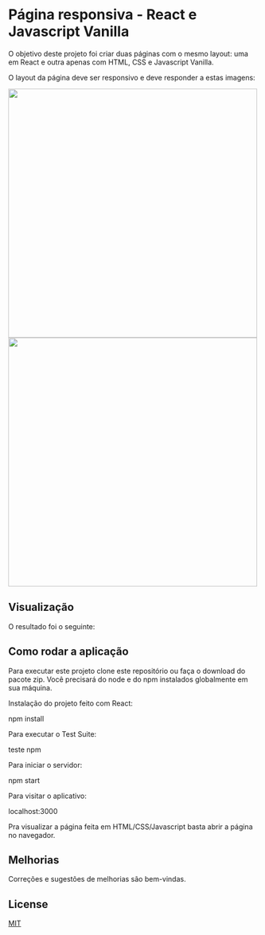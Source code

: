 # Página responsiva - React e Javascript Vanilla        

O objetivo deste projeto foi criar duas páginas com o mesmo layout: uma em React e outra apenas com HTML, CSS e Javascript Vanilla. 

O layout da página deve ser responsivo e deve responder a estas imagens: 

<img src="https://github.com/robertaavila/responsive_page/blob/dev/dot_/imgs/FrontEndDesk.png" width="500px" height="auto"> 

<img src="https://github.com/robertaavila/responsive_page/blob/dev/dot_/imgs/FrontEndMobile.png?raw=true" width="500px" height="auto"> 

## Visualização

O resultado foi o seguinte: 



## Como rodar a aplicação

Para executar este projeto clone este repositório ou faça o download do pacote zip. Você precisará do node e do npm instalados globalmente em sua máquina.

Instalação do projeto feito com React:

npm install

Para executar o Test Suite:

teste npm

Para iniciar o servidor:

npm start

Para visitar o aplicativo:

localhost:3000

Pra visualizar a página feita em HTML/CSS/Javascript basta abrir a página no navegador. 

## Melhorias
Correções e sugestões de melhorias são bem-vindas. 

## License
[MIT](https://choosealicense.com/licenses/mit/)
